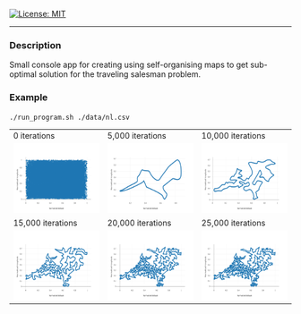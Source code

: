 [![License: MIT](https://img.shields.io/badge/License-MIT-yellow.svg)](./LICENSE)

---

### Description
Small console app for creating using self-organising maps to get sub-optimal solution for the traveling salesman problem.

### Example
```bash
./run_program.sh ./data/nl.csv
```

<table>
  <tr>
    <td>0 iterations</td>
    <td>5,000 iterations</td>
    <td>10,000 iterations</td>
  </tr>
  <tr>
    <td><img src="out/output_iter_0.png" width=200 height=125></td>
    <td><img src="out/output_iter_5000.png" width=200 height=125></td>
    <td><img src="out/output_iter_10000.png" width=200 height=125></td>
  </tr>
  <tr>
    <td>15,000 iterations</td>
    <td>20,000 iterations</td>
    <td>25,000 iterations</td>
  </tr>
  <tr>
    <td><img src="out/output_iter_15000.png" width=200 height=125></td>
    <td><img src="out/output_iter_20000.png" width=200 height=125></td>
    <td><img src="out/output_iter_25000.png" width=200 height=125></td>
  </tr>
 </table>